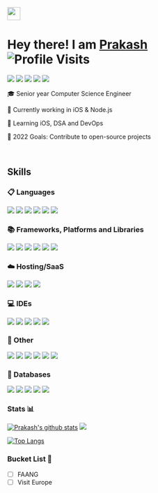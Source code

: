 <img src="https://github.com/TheDudeThatCode/TheDudeThatCode/blob/master/Assets/Hi.gif" width="30px"/> 

# Hey there! I am <a href="https://prakash-cmd.cf">Prakash</a>  ![Profile Visits](https://komarev.com/ghpvc/?username=prakash-cmd)

[<img src="https://img.shields.io/badge/Portfolio-%23000000.svg?style=for-the-badge&logo=firefox&logoColor=#FF7139" />][portfolio]
[<img src="https://img.shields.io/badge/Gmail-D14836?style=for-the-badge&logo=gmail&logoColor=white" />][gmail]
[<img src="https://img.shields.io/badge/linkedin-%230077B5.svg?style=for-the-badge&logo=linkedin&logoColor=white" />][linkedin]
[<img src="https://img.shields.io/badge/LeetCode-000000?style=for-the-badge&logo=LeetCode&logoColor=#d16c06" />][leetcode]
[<img src="https://img.shields.io/badge/CodeChef-%23964B00.svg?style=for-the-badge&logo=CodeChef&logoColor=white" />][codechef]


🎓 Senior year Computer Science Engineer

🔭 Currently working in iOS & Node.js

🌱 Learning iOS, DSA and DevOps

🚀 2022 Goals: Contribute to open-source projects

<br />

## Skills
### 📋 Languages 
<img src="https://img.shields.io/badge/java-%23ED8B00.svg?style=for-the-badge&logo=java&logoColor=white" /> <img src="https://img.shields.io/badge/swift-F54A2A?style=for-the-badge&logo=swift&logoColor=white" /> <img src="https://img.shields.io/badge/javascript-%23323330.svg?style=for-the-badge&logo=javascript&logoColor=%23F7DF1E" /> <img src="https://img.shields.io/badge/python-F54A2A?style=for-the-badge&logo=pyhton&logoColor=white" /> <img src="https://img.shields.io/badge/c++-%2300599C.svg?style=for-the-badge&logo=c%2B%2B&logoColor=white" /> <img src="https://img.shields.io/badge/c%23-%23239120.svg?style=for-the-badge&logo=c-sharp&logoColor=white" />


### 📚 Frameworks, Platforms and Libraries
<img src="https://img.shields.io/badge/node.js-6DA55F?style=for-the-badge&logo=node.js&logoColor=white" /> <img src="https://img.shields.io/badge/express.js-%23404d59.svg?style=for-the-badge&logo=express&logoColor=%2361DAFB" /> <img src="https://img.shields.io/badge/.NET-5C2D91?style=for-the-badge&logo=.net&logoColor=white" />  <img src="https://img.shields.io/badge/JWT-black?style=for-the-badge&logo=JSON%20web%20tokens" /> <img src="https://img.shields.io/badge/Socket.io-black?style=for-the-badge&logo=socket.io&badgeColor=010101" />  <img src="https://img.shields.io/badge/spring-%236DB33F.svg?style=for-the-badge&logo=spring&logoColor=white" /> 


### ☁️ Hosting/SaaS
<img src="https://img.shields.io/badge/AWS-%23FF9900.svg?style=for-the-badge&logo=amazon-aws&logoColor=white" /> <img src="https://img.shields.io/badge/firebase-%23039BE5.svg?style=for-the-badge&logo=firebase)" /> <img src="https://img.shields.io/badge/Cloudflare-F38020?style=for-the-badge&logo=Cloudflare&logoColor=white" /> <img src="https://img.shields.io/badge/DigitalOcean-%230167ff.svg?style=for-the-badge&logo=digitalOcean&logoColor=white" />


### 💻 IDEs
<img src="https://img.shields.io/badge/Xcode-007ACC?style=for-the-badge&logo=Xcode&logoColor=white" /> <img src="https://img.shields.io/badge/IntelliJIDEA-000000.svg?style=for-the-badge&logo=intellij-idea&logoColor=white" /> <img src="https://img.shields.io/badge/Android%20Studio-3DDC84.svg?style=for-the-badge&logo=android-studio&logoColor=white" /> <img src="https://img.shields.io/badge/webstorm-143?style=for-the-badge&logo=webstorm&logoColor=white&color=black" /> <img src="https://img.shields.io/badge/Visual%20Studio-5C2D91.svg?style=for-the-badge&logo=visual-studio&logoColor=white" />

<!-- 
### DevOps 🚅
<img src="https://img.shields.io/badge/docker-%230db7ed.svg?style=for-the-badge&logo=docker&logoColor=white" /> <img src="https://img.shields.io/badge/kubernetes-%23326ce5.svg?style=for-the-badge&logo=kubernetes&logoColor=white" /> 
-->

### 🥅 Other
<img src="https://img.shields.io/badge/git-%23F05033.svg?style=for-the-badge&logo=git&logoColor=white" /> <img src="https://img.shields.io/badge/github-%23121011.svg?style=for-the-badge&logo=github&logoColor=white" /> <img src="https://img.shields.io/badge/Postman-FF6C37?style=for-the-badge&logo=postman&logoColor=white" /> <img src="https://img.shields.io/badge/nginx-%23009639.svg?style=for-the-badge&logo=nginx&logoColor=white" /> <img src="https://img.shields.io/badge/apache%20tomcat-%23F8DC75.svg?style=for-the-badge&logo=apache-tomcat&logoColor=black" /> <img src="https://img.shields.io/badge/Slack-4A154B?style=for-the-badge&logo=slack&logoColor=white" />


### 💾 Databases
<img src="https://img.shields.io/badge/mysql-%2300f.svg?style=for-the-badge&logo=mysql&logoColor=white" /> <img src="https://img.shields.io/badge/MongoDB-%234ea94b.svg?style=for-the-badge&logo=mongodb&logoColor=white" />  <img src="https://img.shields.io/badge/postgres-%23316192.svg?style=for-the-badge&logo=postgresql&logoColor=white" /> <img src="https://img.shields.io/badge/Realm-39477F?style=for-the-badge&logo=realm&logoColor=white" /> <img src="https://img.shields.io/badge/Neo4j-008CC1?style=for-the-badge&logo=neo4j&logoColor=white" />
<br/>

### Stats 📊
[![Prakash's github stats](https://github-readme-stats.vercel.app/api?username=prakash-cmd&count_private=true&show_icons=true&hide_rank=false)](https://github.com/prakash-cmd/github-readme-stats)
<img src="https://github-readme-streak-stats.herokuapp.com/?user=prakash-cmd"/>

[![Top Langs](https://github-readme-stats.vercel.app/api/top-langs/?username=prakash-cmd&layout=pie)](https://github.com/prakash-cmd/github-readme-stats)


### Bucket List 💭
- [ ] FAANG
- [ ] Visit Europe

[portfolio]: https://prakash-kumar.me
[gmail]: mailto:prakash.cmd19@gmail.com
[linkedin]: https://linkedin.com/in/prakash-cmd
[leetcode]: https://leetcode.com/prakash-cmd
[codechef]: https://www.codechef.com/users/prakash_cmd

